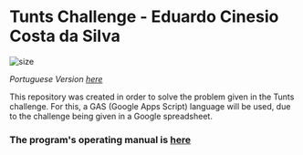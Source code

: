 # Tunts  Challenge - Eduardo Cinesio Costa da Silva  
   
  ![size](https://img.shields.io/github/repo-size/eduardocinesio/TuntsEduardoC)
  
 *Portuguese Version [here](https://github.com/eduardocinesio/TuntsEduardoC/blob/master/README-pt.md)*
 
 This repository was created in order to solve the problem given in the Tunts challenge.
For this, a GAS (Google Apps Script) language will be used, due to the challenge being given in a Google spreadsheet.

### The program's operating manual is [here](https://github.com/eduardocinesio/TuntsEduardoC/blob/master/Challenge%20code/Manual.md)

